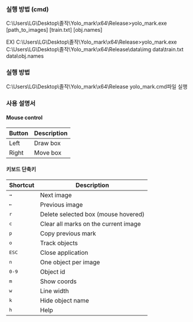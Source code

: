 ### 실행 방법 (cmd)
C:\Users\LG\Desktop\졸작\Yolo_mark\x64\Release>yolo_mark.exe [path_to_images] [train.txt] [obj.names]

EX)
C:\Users\LG\Desktop\졸작\Yolo_mark\x64\Release>yolo_mark.exe C:\Users\LG\Desktop\졸작\Yolo_mark\x64\Release\data\img data\train.txt data\obj.names

### 실행 방법
C:\Users\LG\Desktop\졸작\Yolo_mark\x64\Release yolo_mark.cmd파일 실행

### 사용 설명서

#### Mouse control

Button | Description | 
--- | --- |
Left | Draw box
Right | Move box

#### 키보드 단축키

Shortcut | Description | 
--- | --- |
<kbd>→</kbd> | Next image |
<kbd>←</kbd> | Previous image |
<kbd>r</kbd> | Delete selected box (mouse hovered) |
<kbd>c</kbd> | Clear all marks on the current image |
<kbd>p</kbd> | Copy previous mark |
<kbd>o</kbd> | Track objects |
<kbd>ESC</kbd> | Close application |
<kbd>n</kbd> | One object per image |
<kbd>0-9</kbd> | Object id |
<kbd>m</kbd> | Show coords |
<kbd>w</kbd> | Line width |
<kbd>k</kbd> | Hide object name |
<kbd>h</kbd> | Help |
